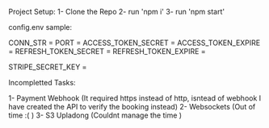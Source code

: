 Project Setup:
1- Clone the Repo
2- run 'npm i'
3- run 'npm start'



config.env sample:

CONN_STR =
PORT = 
ACCESS_TOKEN_SECRET =
ACCESS_TOKEN_EXPIRE = 
REFRESH_TOKEN_SECRET = 
REFRESH_TOKEN_EXPIRE = 

STRIPE_SECRET_KEY = 



Incompletted Tasks:

1- Payment Webhook (It required https instead of http, isntead of webhook I have created the API to verify the booking instead)
2- Websockets (Out of time :( )
3- S3 Upladong (Couldnt manage the time )
